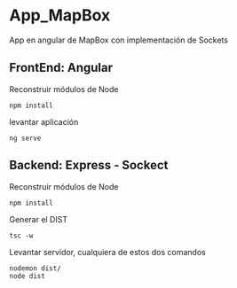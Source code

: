 # App_MapBox
App en angular de MapBox con implementación de Sockets

## FrontEnd: Angular
Reconstruir módulos de Node
```
npm install
```
levantar aplicación
```
ng serve
```

## Backend: Express - Sockect

Reconstruir módulos de Node
```
npm install
```

Generar el DIST
```
tsc -w
```

Levantar servidor, cualquiera de estos dos comandos
```
nodemon dist/
node dist
```
